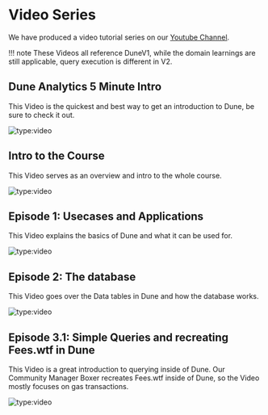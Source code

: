 # Video Series

We have produced a video tutorial series on our [Youtube Channel](https://www.youtube.com/channel/UCPrm9d2hLd\_YxSExH7oRyAg).&#x20;

!!! note
    These Videos all reference DuneV1, while the domain learnings are still applicable, query execution is different in V2.

## Dune Analytics 5 Minute Intro

This Video is the quickest and best way to get an introduction to Dune, be sure to check it out.

![type:video](https://www.youtube.com/embed/S-cctFmR828)

## Intro to the Course

This Video serves as an overview and intro to the whole course.

![type:video](https://www.youtube.com/embed/USTIesVPk68)

## Episode 1: Usecases and Applications

This Video explains the basics of Dune and what it can be used for.

![type:video](https://www.youtube.com/embed/IHC8HAZvw_Q)

## Episode 2: The database

This Video goes over the Data tables in Dune and how the database works.

![type:video](https://www.youtube.com/embed/UDu23Eyvo_Y)

## Episode 3.1: Simple Queries and recreating Fees.wtf in Dune

This Video is a great introduction to querying inside of Dune. Our Community Manager Boxer recreates Fees.wtf inside of Dune, so the Video mostly focuses on gas transactions.

![type:video](https://www.youtube.com/embed/ez3VfcfNwvc)

